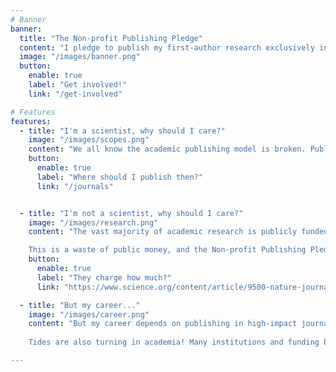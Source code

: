 ```yaml
---
# Banner
banner:
  title: "The Non-profit Publishing Pledge"
  content: "I pledge to publish my first-author research exclusively in non-profit and learned society-owned journals, in support of responsible publishing practices"
  image: "/images/banner.png"
  button:
    enable: true
    label: "Get involved!"
    link: "/get-involved"

# Features
features:
  - title: "I'm a scientist, why should I care?"
    image: "/images/scopes.png"
    content: "We all know the academic publishing model is broken. Publishers charge exorbitant fees, restrict access to research, and profit from the work of articles they get for free. The Non-profit Publishing Pledge is a commitment to publishing in ***only*** good quality journals owned by non-profit societies and organisations, ensuring money is reinvested into the academic community and wider society."
    button:
      enable: true
      label: "Where should I publish then?"
      link: "/journals"


  - title: "I'm not a scientist, why should I care?"
    image: "/images/research.png"
    content: "The vast majority of academic research is publicly funded through government grants, and therefore taxpayer money. Many for-profit journals charge extremely high fees to publish research that *they don't pay for*, all for the 'privilege' of public access to publicly funded research! All for what is essentially making a PDF available online.\n

    This is a waste of public money, and the Non-profit Publishing Pledge is a commitment to only publish in journals that are owned by non-profit societies and organisations, reducing financial waste and ensuring that research is accessible to all."
    button:
      enable: true
      label: "They charge how much?"
      link: "https://www.science.org/content/article/9500-nature-journals-will-now-make-your-paper-free-read"

  - title: "But my career..."
    image: "/images/career.png"
    content: "But my career depends on publishing in high-impact journals! The Non-profit Publishing Pledge is a commitment to publishing in non-profit, *good quality* journals, including high-impact ones like Science and PNAS. You can still build your career and CV while maintaining responsible publishing practices.\n
    
    Tides are also turning in academia! Many institutions and funding bodies explicitly do not take into account the 'prestige' of a journal when evaluating research outputs. The more people who take the pledge, the more we can shift this culture and make it easier for everyone to publish responsibly."

---
```

